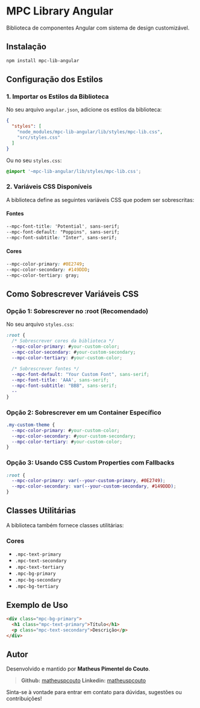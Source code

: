 # MPC Library Angular

Biblioteca de componentes Angular com sistema de design customizável.

## Instalação

```bash
npm install mpc-lib-angular
```

## Configuração dos Estilos

### 1. Importar os Estilos da Biblioteca

No seu arquivo `angular.json`, adicione os estilos da biblioteca:

```json
{
  "styles": [
    "node_modules/mpc-lib-angular/lib/styles/mpc-lib.css",
    "src/styles.css"
  ]
}
```

Ou no seu `styles.css`:

```css
@import '~mpc-lib-angular/lib/styles/mpc-lib.css';
```

### 2. Variáveis CSS Disponíveis

A biblioteca define as seguintes variáveis CSS que podem ser sobrescritas:

#### Fontes
```css
--mpc-font-title: 'Potential', sans-serif;
--mpc-font-default: "Poppins", sans-serif;
--mpc-font-subtitle: "Inter", sans-serif;
```

#### Cores
```css
--mpc-color-primary: #0E2749;
--mpc-color-secondary: #149DDD;
--mpc-color-tertiary: gray;
```

## Como Sobrescrever Variáveis CSS

### Opção 1: Sobrescrever no :root (Recomendado)

No seu arquivo `styles.css`:

```css
:root {
  /* Sobrescrever cores da biblioteca */
  --mpc-color-primary: #your-custom-color;
  --mpc-color-secondary: #your-custom-secondary;
  --mpc-color-tertiary: #your-custom-color;
  
  /* Sobrescrever fontes */
  --mpc-font-default: "Your Custom Font", sans-serif;
  --mpc-font-title: 'AAA', sans-serif;
  --mpc-font-subtitle: "BBB", sans-serif;
  --
}
```

### Opção 2: Sobrescrever em um Container Específico

```css
.my-custom-theme {
  --mpc-color-primary: #your-custom-color;
  --mpc-color-secondary: #your-custom-secondary;
  --mpc-color-tertiary: #your-custom-color;
}
```

### Opção 3: Usando CSS Custom Properties com Fallbacks

```css
:root {
  --mpc-color-primary: var(--your-custom-primary, #0E2749);
  --mpc-color-secondary: var(--your-custom-secondary, #149DDD);
}
```

## Classes Utilitárias

A biblioteca também fornece classes utilitárias:

### Cores
- `.mpc-text-primary`
- `.mpc-text-secondary`
- `.mpc-text-tertiary`
- `.mpc-bg-primary`
- `.mpc-bg-secondary`
- `.mpc-bg-tertiary`

## Exemplo de Uso

```html
<div class="mpc-bg-primary">
  <h1 class="mpc-text-primary">Título</h1>
  <p class="mpc-text-secondary">Descrição</p>
</div>
```

## Autor

Desenvolvido e mantido por **Matheus Pimentel do Couto**.

> **Github:** [matheuspcouto](https://github.com/matheuspcouto)
> **Linkedin:** [matheuspcouto](https://www.linkedin.com/in/matheuspcouto/)

Sinta-se à vontade para entrar em contato para dúvidas, sugestões ou contribuições!